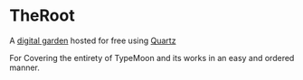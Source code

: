 # TheRoot

A [digital garden](https://jzhao.xyz/posts/networked-thought) hosted for free using [Quartz](https://github.com/jackyzha0/quartz)

For Covering the entirety of TypeMoon and its works in an easy and ordered manner.
